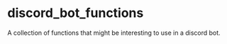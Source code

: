 # discord_bot_functions

A collection of functions that might be interesting to use in a discord bot.
